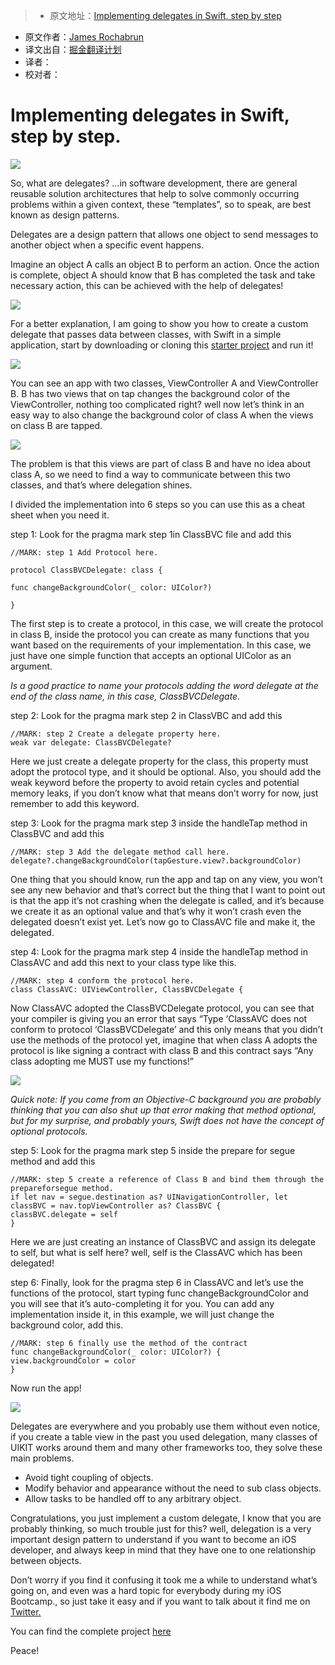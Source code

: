 > * 原文地址：[Implementing delegates in Swift, step by step](https://medium.com/@jamesrochabrun/implementing-delegates-in-swift-step-by-step-d3211cbac3ef#.er1y3jh2l)
* 原文作者：[James Rochabrun](https://medium.com/@jamesrochabrun)
* 译文出自：[掘金翻译计划](https://github.com/xitu/gold-miner)
* 译者： 
* 校对者：


# Implementing delegates in Swift, step by step.

![](https://cdn-images-1.medium.com/max/800/1*q9CR-wzFHkccp7I761piVw.png)

So, what are delegates? …in software development, there are general reusable solution architectures that help to solve commonly occurring problems within a given context, these “templates”, so to speak, are best known as design patterns.

Delegates are a design pattern that allows one object to send messages to another object when a specific event happens.

Imagine an object A calls an object B to perform an action. Once the action is complete, object A should know that B has completed the task and take necessary action, this can be achieved with the help of delegates!

![](https://cdn-images-1.medium.com/max/800/0*l4JyFlg2IPKL6lSr.jpg)

For a better explanation, I am going to show you how to create a custom delegate that passes data between classes, with Swift in a simple application, start by downloading or cloning this [starter project](https://github.com/jamesrochabrun/DelegateTutorial) and run it!

![](https://cdn-images-1.medium.com/max/800/0*mTYwNIwVsFUlDwuI.gif)

You can see an app with two classes, ViewController A and ViewController B. B has two views that on tap changes the background color of the ViewController, nothing too complicated right? well now let’s think in an easy way to also change the background color of class A when the views on class B are tapped.

![](https://cdn-images-1.medium.com/max/800/0*mLo9CmQAdhGb_l60.png)

The problem is that this views are part of class B and have no idea about class A, so we need to find a way to communicate between this two classes, and that’s where delegation shines.

I divided the implementation into 6 steps so you can use this as a cheat sheet when you need it.

step 1: Look for the pragma mark step 1in ClassBVC file and add this

```
//MARK: step 1 Add Protocol here.

protocol ClassBVCDelegate: class {

func changeBackgroundColor(_ color: UIColor?)

}

```

The first step is to create a protocol, in this case, we will create the protocol in class B, inside the protocol you can create as many functions that you want based on the requirements of your implementation. In this case, we just have one simple function that accepts an optional UIColor as an argument.

*Is a good practice to name your protocols adding the word delegate at the end of the class name, in this case, ClassBVCDelegate.*

step 2: Look for the pragma mark step 2 in ClassVBC and add this

```
//MARK: step 2 Create a delegate property here.
weak var delegate: ClassBVCDelegate?

```

Here we just create a delegate property for the class, this property must adopt the protocol type, and it should be optional. Also, you should add the weak keyword before the property to avoid retain cycles and potential memory leaks, if you don’t know what that means don’t worry for now, just remember to add this keyword.

step 3: Look for the pragma mark step 3 inside the handleTap method in ClassBVC and add this

```
//MARK: step 3 Add the delegate method call here.
delegate?.changeBackgroundColor(tapGesture.view?.backgroundColor)

```

One thing that you should know, run the app and tap on any view, you won’t see any new behavior and that’s correct but the thing that I want to point out is that the app it’s not crashing when the delegate is called, and it’s because we create it as an optional value and that’s why it won’t crash even the delegated doesn’t exist yet. Let’s now go to ClassAVC file and make it, the delegated.

step 4: Look for the pragma mark step 4 inside the handleTap method in ClassAVC and add this next to your class type like this.

```
//MARK: step 4 conform the protocol here.
class ClassAVC: UIViewController, ClassBVCDelegate {

```

Now ClassAVC adopted the ClassBVCDelegate protocol, you can see that your compiler is giving you an error that says “Type ‘ClassAVC does not conform to protocol ‘ClassBVCDelegate’ and this only means that you didn’t use the methods of the protocol yet, imagine that when class A adopts the protocol is like signing a contract with class B and this contract says “Any class adopting me MUST use my functions!”

![](https://cdn-images-1.medium.com/max/800/0*0nAPyS5dneFZqjtm.jpg)

*Quick note: If you come from an Objective-C background you are probably thinking that you can also shut up that error making that method optional, but for my surprise, and probably yours, Swift does not have the concept of optional protocols.*

step 5: Look for the pragma mark step 5 inside the prepare for segue method and add this

```
//MARK: step 5 create a reference of Class B and bind them through the prepareforsegue method.
if let nav = segue.destination as? UINavigationController, let classBVC = nav.topViewController as? ClassBVC {
classBVC.delegate = self
}

```

Here we are just creating an instance of ClassBVC and assign its delegate to self, but what is self here? well, self is the ClassAVC which has been delegated!

step 6: Finally, look for the pragma step 6 in ClassAVC and let’s use the functions of the protocol, start typing func changeBackgroundColor and you will see that it’s auto-completing it for you. You can add any implementation inside it, in this example, we will just change the background color, add this.

```
//MARK: step 6 finally use the method of the contract
func changeBackgroundColor(_ color: UIColor?) {
view.backgroundColor = color
}

```

Now run the app!

![](https://cdn-images-1.medium.com/max/800/0*ME6nP1z13pvMyLep.gif)

Delegates are everywhere and you probably use them without even notice, if you create a table view in the past you used delegation, many classes of UIKIT works around them and many other frameworks too, they solve these main problems.

- Avoid tight coupling of objects.
- Modify behavior and appearance without the need to sub class objects.
- Allow tasks to be handled off to any arbitrary object.

Congratulations, you just implement a custom delegate, I know that you are probably thinking, so much trouble just for this? well, delegation is a very important design pattern to understand if you want to become an iOS developer, and always keep in mind that they have one to one relationship between objects.

Don’t worry if you find it confusing it took me a while to understand what’s going on, and even was a hard topic for everybody during my iOS Bootcamp., so just take it easy and if you want to talk about it find me on [Twitter.](https://twitter.com/roch4brun)

You can find the complete project [here](https://github.com/jamesrochabrun/DelegateTutorialFinal)

Peace!